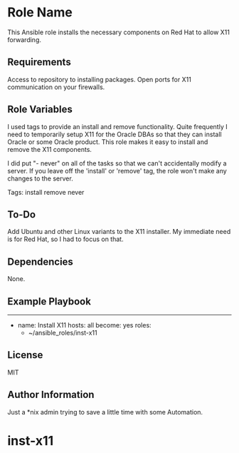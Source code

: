 Role Name
=========

This Ansible role installs the necessary components on Red Hat to allow X11 forwarding. 

Requirements
------------

Access to repository to installing packages.
Open ports for X11 communication on your firewalls.

Role Variables
--------------

I used tags to provide an install and remove functionality. Quite frequently I need to temporarily setup X11 for the Oracle DBAs so that they can install Oracle or some Oracle product. This role makes it easy to install and remove the X11 components.

I did put "- never" on all of the tasks so that we can't accidentally modify a server. If you leave off the 'install' or 'remove' tag, the role won't make any changes to the server.

Tags:
 install
 remove
 never

To-Do
-----
Add Ubuntu and other Linux variants to the X11 installer.  My immediate need is for Red Hat, so I had to focus on that.

Dependencies
------------

None.

Example Playbook
----------------

---
- name: Install X11
  hosts: all
  become: yes
  roles:
    - ~/ansible_roles/inst-x11

License
-------

MIT

Author Information
------------------

Just a *nix admin trying to save a little time with some Automation.

# inst-x11
